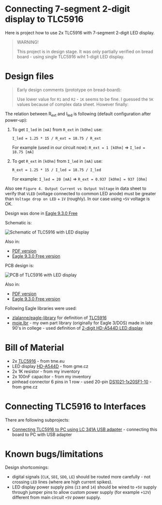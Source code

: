 # Connecting 7-segment 2-digit display to TLC5916

Here is project how to use 2x TLC5916 with 7-segment 2-digit
LED display.

> WARNING!
>
> This project is in design stage. It was only partially
> verified on bread board - using single TLC5916 wiht 1-digit LED display.

# Design files

> Early design comments (prototype on bread-board):
>
> Use lower value for `R1` and `R2` - `1K` seems to be fine.
> I guessed the `5K` values because of complex data sheet. However finally:

The relation between R<sub>ext</sub> and I<sub>led</sub> is following
(default configuration after power-up):

1. To get `I_led` in `[mA]` from `R_ext` in `[kOhm]` use:

   ```
   I_led = 1.25 * 15 / R_ext = 18.75 / R_ext
   ```
   
   For example (used in our circuit now): `R_ext = 1 [kOhm]` => `I_led = 18.75 [mA]` 
   
2. To get `R_ext` in `[kOhm]` from `I_led` in `[mA]` use:

   ```
   R_ext = 1.25 * 15 / I_led = 18.75 / I_led
   ```    


   For example: `I_led = 20 [mA]` => `R_ext = 0.937 [kOhm] = 937 [Ohm]`


Also see `Figure 4. Output Current vs Output Voltage` in data sheet
to verify that `VLED` (voltage connected to common LED anode) 
must be greater than `Voltage drop on LED` + `1V` (roughly).
In our case using `+5V` voltage is OK.


Design was done in [Eagle 9.3.0 Free][Eagle 9.3.0 Free]

Schematic is:

![Schematic of TLC5916 with LED display](https://github.com/hpaluch/tlc5916-two-digit-display/blob/master/Eagle/tlc5916-2seg-schematic.png?raw=true) 

Also in:
* [PDF version][Schematic PDF]
* [Eagle 9.3.0 Free version][Schematic Eagle]

PCB design is:


![PCB of TLC5916 with LED display](https://github.com/hpaluch/tlc5916-two-digit-display/blob/master/Eagle/tlc5916-2seg-pcb.png?raw=true) 

Also in:
* [PDF version][PCB PDF]
* [Eagle 9.3.0 Free version][PCB Eagle]


Following Eagle libraries were used:

* [zlalanne/eagle-library][zlalanne/eagle-library] for
  definition of [TLC5916][TLC5916]
* [moje.lbr][moje.lbr] - my own part library (originally for Eagle 3/DOS)
  made in late 90's in college - 
  used definition of [2-digit HD-A544D LED display][HD-A544D]


# Bill of Material

* 2x [TLC5916][TLC5916 - tme.eu] - from tme.eu
* LED display [HD-A544D][HD-A544D] - from gme.cz
* 2x 1K resistor - from my inventory
* 2x 100nF capacitor - from my inventory
* pinhead connector 6 pins in 1 row - used
  20-pin [DS1021-1x20SF1-10][DS1021-1x20SF1-10] - from gme.cz


# Connecting TLC5916 to Interfaces

There are following subprojects:
* [Connecting TLC5916 to PC using LC 341A USB adapter][Connecting TLC5916 to PC using LC 341A USB adapter] - connecting
  this board to PC with USB adapter

# Known bugs/limitations

Design shortcomings:
* digital signals (`CLK`, `SDI`, `SDO`, `LE`) should be routed more
  carefully - not crossing `LED` lines (where are high current spikes).
* LED display power supply pins (`13` and `14`) should be
  wired  to `+5V` supply through jumper pins
  to allow custom power supply (for example `+12V`) different
  from main circuit `+5V` power supply.

[DS1021-1x20SF1-10]: https://www.gme.cz/oboustranny-kolik-s1g20-2-54mm-v-13-80mm
[TLC5916 - tme.eu]: https://www.tme.eu/en/details/tlc5916in/led-drivers/texas-instruments/
[Connecting TLC5916 to PC using LC 341A USB adapter]: https://github.com/hpaluch/tlc5916-two-digit-display/tree/master/ch341-tlc5916
[HD-A544D]: https://www.gme.cz/led-display-14-2mm-red-hd-a544d
[moje.lbr]: https://github.com/hpaluch/tlc5916-two-digit-display/blob/master/Eagle/moje.lbr?raw=true
[TLC5916]: http://www.ti.com/lit/ds/slvs695d/slvs695d.pdf
[zlalanne/eagle-library]: https://github.com/zlalanne/eagle-library/blob/master/lbr/zlalanne.lbr
[PCB Eagle]: https://github.com/hpaluch/tlc5916-two-digit-display/blob/master/Eagle/tlc5916-2seg.brd?raw=true
[PCB PDF]: https://github.com/hpaluch/tlc5916-two-digit-display/blob/master/Eagle/tlc5916-2seg-pcb.pdf?raw=true
[Schematic Eagle]: https://github.com/hpaluch/tlc5916-two-digit-display/blob/master/Eagle/tlc5916-2seg.sch?raw=true
[Schematic PDF]: https://github.com/hpaluch/tlc5916-two-digit-display/blob/master/Eagle/tlc5916-2seg-sch.pdf?raw=true
[Eagle 9.3.0 Free]: https://www.autodesk.com/products/eagle/free-download

